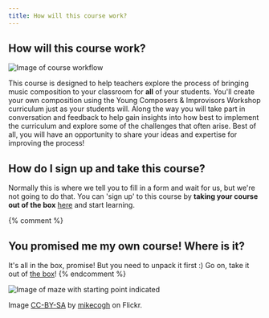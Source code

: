 ```yaml
---
title: How will this course work?
---
```


## How will this course work?

![Image of course workflow]({{site.baseurl}}/img/process.png)

This course is designed to help teachers explore the process of bringing music composition to your classroom for **all** of your students. You'll create your own composition using the Young Composers & Improvisors Workshop curriculum just as your students will. Along the way you will take part in conversation and feedback to help gain insights into how best to implement the curriculum and explore some of the challenges that often arise. Best of all, you will have an opportunity to share your ideas and expertise for improving the process! 

## How do I sign up and take this course?

Normally this is where we tell you to fill in a form and wait for us, but we're not going to do that. You can 'sign up' to this course by **taking your course out of the box** [here]({{site.baseurl}}/modules/start/the-box/) and start learning.

{% comment %}
## You promised me my own course! Where is it?

It's all in the box, promise! But you need to unpack it first :) Go on, take it out of [the box]({{site.baseurl}}/modules/start/the-box/)!
{% endcomment %}

![Image of maze with starting point indicated]({{site.baseurl}}/img/start.jpg)

Image [CC-BY-SA](https://creativecommons.org/licenses/by-sa/2.0/) by [mikecogh](https://www.flickr.com/photos/mikecogh/11300349426) on Flickr.



